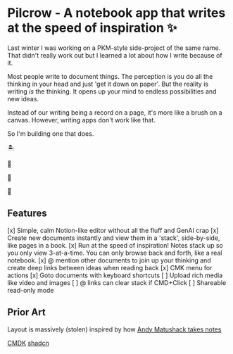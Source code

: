 # Pilcrow - A notebook app that writes at the speed of inspiration ✨

Last winter I was working on a PKM-style side-project of the same name. That didn't really work out but I learned a lot about how I write because of it.

Most people write to document things. The perception is you do all the thinking in your head and just 'get it down on paper'. But the reality is writing *is* the thinking. It opens up your mind to endless possibilities and new ideas.

Instead of our writing being a record on a page, it's more like a brush on a canvas. However, writing apps don't work like that.

So I'm building one that does.

🏝️ 

📖 

👟 

👋 

## Features
[x] Simple, calm Notion-like editor without all the fluff and GenAI crap
[x] Create new documents instantly and view them in a 'stack', side-by-side, like pages in a book. 
[x] Run at the speed of inspiration! Notes stack up so you only view 3-at-a-time. You can only browse back and forth, like a real notebook.
[x] @ mention other documents to join up your thinking and create deep links between ideas when reading back
[x] CMK menu for actions
[x] Goto documents with keyboard shortcuts
[ ] Upload rich media like video and images
[ ] @ links can clear stack if CMD+Click
[ ] Shareable read-only mode


## Prior Art
Layout is massively (stolen) inspired by how [Andy Matushack takes notes ](https://notes.andymatuschak.org/About_these_notes) 

[CMDK](https://cmdk.paco.me/)
[shadcn](https://ui.shadcn.com/docs)


